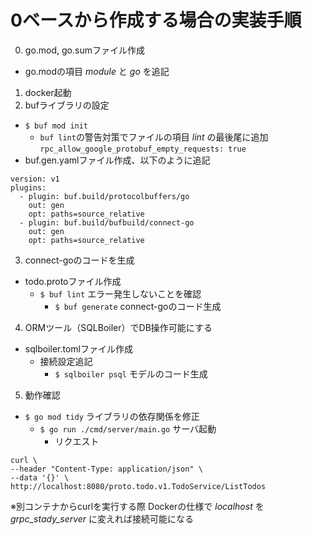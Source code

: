 # 0ベースから作成する場合の実装手順
0. go.mod, go.sumファイル作成
- go.modの項目 *module* と *go* を追記
1. docker起動
2. bufライブラリの設定
- ``` $ buf mod init ```
  - ``` buf lint ```の警告対策でファイルの項目 *lint* の最後尾に追加 ```rpc_allow_google_protobuf_empty_requests: true```
- buf.gen.yamlファイル作成、以下のように追記
```
version: v1
plugins:
  - plugin: buf.build/protocolbuffers/go
    out: gen
    opt: paths=source_relative
  - plugin: buf.build/bufbuild/connect-go
    out: gen
    opt: paths=source_relative
```
3. connect-goのコードを生成
- todo.protoファイル作成
  - ``` $ buf lint ``` エラー発生しないことを確認
    - ``` $ buf generate ``` connect-goのコード生成

4. ORMツール（SQLBoiler）でDB操作可能にする
- sqlboiler.tomlファイル作成
  - 接続設定追記
    - ``` $ sqlboiler psql ``` モデルのコード生成

5. 動作確認
- ``` $ go mod tidy ``` ライブラリの依存関係を修正
  - ``` $ go run ./cmd/server/main.go ``` サーバ起動
    - リクエスト
```
curl \
--header "Content-Type: application/json" \
--data '{}' \
http://localhost:8080/proto.todo.v1.TodoService/ListTodos
```
※別コンテナからcurlを実行する際
Dockerの仕様で *localhost* を *grpc_stady_server* に変えれば接続可能になる
